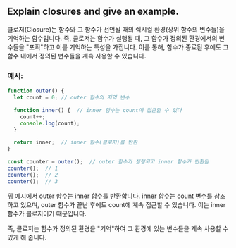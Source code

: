 ## Explain closures and give an example.
클로저(Closure)는 함수와 그 함수가 선언될 때의 렉시컬 환경(상위 함수의 변수들)을 기억하는 함수입니다. 즉, 클로저는 함수가 실행될 때, 그 함수가 정의된 환경에서의 변수들을 "포획"하고 이를 기억하는 특성을 가집니다. 이를 통해, 함수가 종료된 후에도 그 함수 내에서 정의된 변수들을 계속 사용할 수 있습니다.

### 예시:
```js
function outer() {
  let count = 0; // outer 함수의 지역 변수

  function inner() {  // inner 함수는 count에 접근할 수 있다
    count++;
    console.log(count);
  }

  return inner;  // inner 함수(클로저)를 반환
}

const counter = outer();  // outer 함수가 실행되고 inner 함수가 반환됨
counter();  // 1
counter();  // 2
counter();  // 3
```
위 예시에서 outer 함수는 inner 함수를 반환합니다. inner 함수는 count 변수를 참조하고 있으며, outer 함수가 끝난 후에도 count에 계속 접근할 수 있습니다. 이는 inner 함수가 클로저이기 때문입니다.

즉, 클로저는 함수가 정의된 환경을 "기억"하여 그 환경에 있는 변수들을 계속 사용할 수 있게 해 줍니다.
